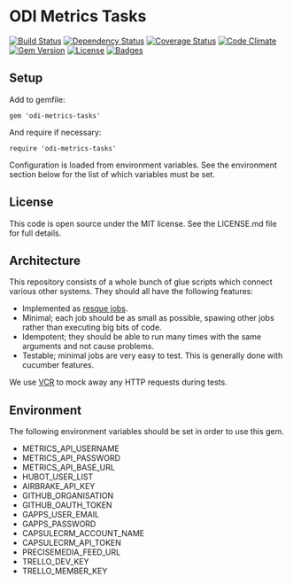 # ODI Metrics Tasks

[![Build Status](http://img.shields.io/travis/theodi/odi-metrics-tasks.svg)](https://travis-ci.org/theodi/odi-metrics-tasks)
[![Dependency Status](http://img.shields.io/gemnasium/theodi/odi-metrics-tasks.svg)](https://gemnasium.com/theodi/odi-metrics-tasks)
[![Coverage Status](http://img.shields.io/coveralls/theodi/odi-metrics-tasks.svg)](https://coveralls.io/r/theodi/odi-metrics-tasks)
[![Code Climate](http://img.shields.io/codeclimate/github/theodi/odi-metrics-tasks.svg)](https://codeclimate.com/github/theodi/odi-metrics-tasks)
[![Gem Version](http://img.shields.io/gem/v/odi-metrics-tasks.svg)](https://rubygems.org/gems/odi-metrics-tasks)
[![License](http://img.shields.io/:license-mit-blue.svg)](http://theodi.mit-license.org)
[![Badges](http://img.shields.io/:badges-7/7-ff6799.svg)](https://github.com/badges/badgerbadgerbadger)

Setup
-----

Add to gemfile:

    gem 'odi-metrics-tasks'

And require if necessary:

    require 'odi-metrics-tasks'

Configuration is loaded from environment variables. See the environment section below for the list of which variables must be set.

License
-------

This code is open source under the MIT license. See the LICENSE.md file for 
full details.

Architecture
------------

This repository consists of a whole bunch of glue scripts which connect various other systems. They should all have the following features:

* Implemented as [resque jobs](https://github.com/defunkt/resque#section_Jobs).
* Minimal; each job should be as small as possible, spawing other jobs rather than executing big bits of code.
* Idempotent; they should be able to run many times with the same arguments and not cause problems.
* Testable; minimal jobs are very easy to test. This is generally done with cucumber features.

We use [VCR](https://github.com/vcr/vcr) to mock away any HTTP requests during tests.

Environment
-----------

The following environment variables should be set in order to use this gem.

* METRICS_API_USERNAME
* METRICS_API_PASSWORD
* METRICS_API_BASE_URL
* HUBOT_USER_LIST
* AIRBRAKE_API_KEY
* GITHUB_ORGANISATION
* GITHUB_OAUTH_TOKEN
* GAPPS_USER_EMAIL
* GAPPS_PASSWORD
* CAPSULECRM_ACCOUNT_NAME
* CAPSULECRM_API_TOKEN
* PRECISEMEDIA_FEED_URL
* TRELLO_DEV_KEY
* TRELLO_MEMBER_KEY
